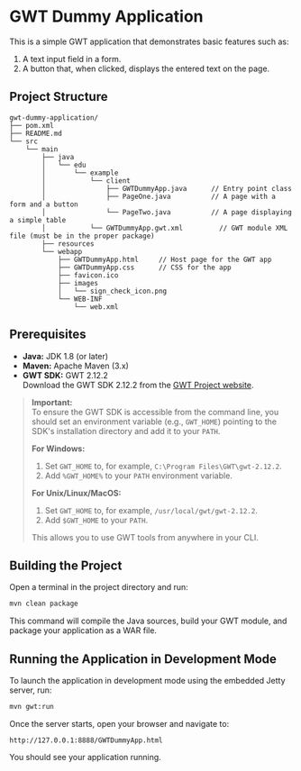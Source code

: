 # GWT Dummy Application
This is a simple GWT application that demonstrates basic features such as:

1. A text input field in a form.
2. A button that, when clicked, displays the entered text on the page.

## Project Structure
```
gwt-dummy-application/
├── pom.xml
├── README.md
└── src
    └── main
        ├── java
        │   └── edu
        │       └── example
        │           └── client
        │               ├── GWTDummyApp.java      // Entry point class
        │               ├── PageOne.java          // A page with a form and a button
        │               └── PageTwo.java          // A page displaying a simple table
        │           └── GWTDummyApp.gwt.xml         // GWT module XML file (must be in the proper package)
        ├── resources
        └── webapp
            ├── GWTDummyApp.html     // Host page for the GWT app
            ├── GWTDummyApp.css      // CSS for the app
            ├── favicon.ico
            ├── images
            │   └── sign_check_icon.png
            └── WEB-INF
                └── web.xml
```

## Prerequisites
- **Java:** JDK 1.8 (or later)
- **Maven:** Apache Maven (3.x)
- **GWT SDK:** GWT 2.12.2  
  Download the GWT SDK 2.12.2 from the [GWT Project website](http://www.gwtproject.org/download.html).

> **Important:**  
> To ensure the GWT SDK is accessible from the command line, you should set an environment variable (e.g., `GWT_HOME`) pointing to the SDK's installation directory and add it to your `PATH`.  
>  
> **For Windows:**  
> 1. Set `GWT_HOME` to, for example, `C:\Program Files\GWT\gwt-2.12.2`.  
> 2. Add `%GWT_HOME%` to your `PATH` environment variable.  
>  
> **For Unix/Linux/MacOS:**  
> 1. Set `GWT_HOME` to, for example, `/usr/local/gwt/gwt-2.12.2`.  
> 2. Add `$GWT_HOME` to your `PATH`.  
>  
> This allows you to use GWT tools from anywhere in your CLI.

## Building the Project
Open a terminal in the project directory and run:

```bash
mvn clean package
```

This command will compile the Java sources, build your GWT module, and package your application as a WAR file.

## Running the Application in Development Mode
To launch the application in development mode using the embedded Jetty server, run:

```bash
mvn gwt:run
```

Once the server starts, open your browser and navigate to:

```
http://127.0.0.1:8888/GWTDummyApp.html
```

You should see your application running.
